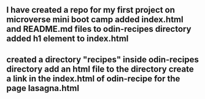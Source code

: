 I have created a repo for my first project on microverse mini boot camp
added index.html and README.md files to odin-recipes directory
added h1 element to index.html
-------------------------------------------
created a directory "recipes" inside odin-recipes directory
add an html file to the directory
create a link in the index.html of odin-recipe for the page lasagna.html
-----------------------------------------------------